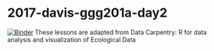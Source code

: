 # 2017-davis-ggg201a-day2

[![Binder](https://mybinder.org/badge.svg)](https://mybinder.org/v2/gh/ngs-docs/2017-davis-ggg201a-day2/master?filepath=R_notes.R)
These lessons are adapted from Data Carpentry: R for data analysis and visualization of Ecological Data
